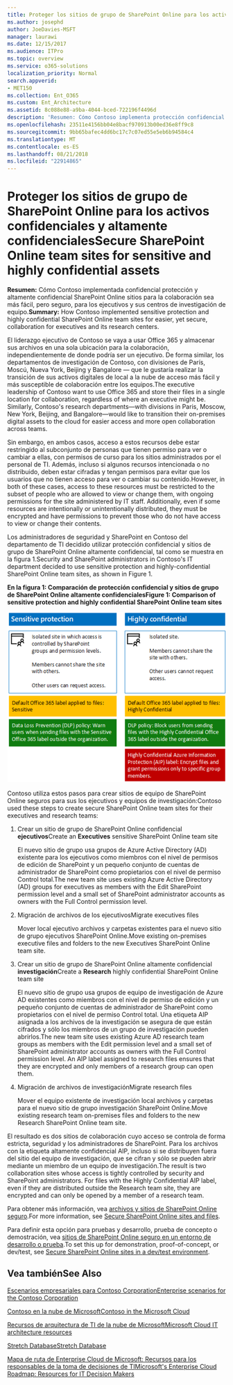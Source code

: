 ```yaml
---
title: Proteger los sitios de grupo de SharePoint Online para los activos confidenciales y altamente confidenciales
ms.author: josephd
author: JoeDavies-MSFT
manager: laurawi
ms.date: 12/15/2017
ms.audience: ITPro
ms.topic: overview
ms.service: o365-solutions
localization_priority: Normal
search.appverid:
- MET150
ms.collection: Ent_O365
ms.custom: Ent_Architecture
ms.assetid: 8c088e88-a9ba-4044-bced-722196f4496d
description: 'Resumen: Cómo Contoso implementa protección confidencial y sitios de grupo de SharePoint Online altamente confidenciales para sea más fácil, aún seguro, sus centros de investigación y colaboración para los ejecutivos.'
ms.openlocfilehash: 23511e4156bb04e8bacf970913b00ed36e8ff9c8
ms.sourcegitcommit: 9bb65bafec4dd6bc17c7c07ed55e5eb6b94584c4
ms.translationtype: MT
ms.contentlocale: es-ES
ms.lasthandoff: 08/21/2018
ms.locfileid: "22914865"
---
```

# <a name="secure-sharepoint-online-team-sites-for-sensitive-and-highly-confidential-assets"></a><span data-ttu-id="521e7-103">Proteger los sitios de grupo de SharePoint Online para los activos confidenciales y altamente confidenciales</span><span class="sxs-lookup"><span data-stu-id="521e7-103">Secure SharePoint Online team sites for sensitive and highly confidential assets</span></span>

 <span data-ttu-id="521e7-104">**Resumen:** Cómo Contoso implementada confidencial protección y altamente confidencial SharePoint Online sitios para la colaboración sea más fácil, pero seguro, para los ejecutivos y sus centros de investigación de equipo.</span><span class="sxs-lookup"><span data-stu-id="521e7-104">**Summary:** How Contoso implemented sensitive protection and highly confidential SharePoint Online team sites for easier, yet secure, collaboration for executives and its research centers.</span></span>
  
<span data-ttu-id="521e7-p101">El liderazgo ejecutivo de Contoso se vaya a usar Office 365 y almacenar sus archivos en una sola ubicación para la colaboración, independientemente de donde podría ser un ejecutivo. De forma similar, los departamentos de investigación de Contoso, con divisiones de París, Moscú, Nueva York, Beijing y Bangalore — que le gustaría realizar la transición de sus activos digitales de local a la nube de acceso más fácil y más susceptible de colaboración entre los equipos.</span><span class="sxs-lookup"><span data-stu-id="521e7-p101">The executive leadership of Contoso want to use Office 365 and store their files in a single location for collaboration, regardless of where an executive might be. Similarly, Contoso's research departments—with divisions in Paris, Moscow, New York, Beijing, and Bangalore—would like to transition their on-premises digital assets to the cloud for easier access and more open collaboration across teams.</span></span>
  
<span data-ttu-id="521e7-p102">Sin embargo, en ambos casos, acceso a estos recursos debe estar restringido al subconjunto de personas que tienen permiso para ver o cambiar a ellas, con permisos de curso para los sitios administrados por el personal de TI. Además, incluso si algunos recursos intencionada o no distribuido, deben estar cifradas y tengan permisos para evitar que los usuarios que no tienen acceso para ver o cambiar su contenido.</span><span class="sxs-lookup"><span data-stu-id="521e7-p102">However, in both of these cases, access to these resources must be restricted to the subset of people who are allowed to view or change them, with ongoing permissions for the site administered by IT staff. Additionally, even if some resources are intentionally or unintentionally distributed, they must be encrypted and have permissions to prevent those who do not have access to view or change their contents.</span></span>
  
<span data-ttu-id="521e7-109">Los administradores de seguridad y SharePoint en Contoso del departamento de TI decidido utilizar protección confidencial y sitios de grupo de SharePoint Online altamente confidencial, tal como se muestra en la figura 1.</span><span class="sxs-lookup"><span data-stu-id="521e7-109">Security and SharePoint administrators in Contoso's IT department decided to use sensitive protection and highly-confidential SharePoint Online team sites, as shown in Figure 1.</span></span>
  
<span data-ttu-id="521e7-110">**En la figura 1: Comparación de protección confidencial y sitios de grupo de SharePoint Online altamente confidenciales**</span><span class="sxs-lookup"><span data-stu-id="521e7-110">**Figure 1: Comparison of sensitive protection and highly confidential SharePoint Online team sites**</span></span>

![Protección de información confidencial y sitios de grupo de SharePoint Online muy confidenciales](media/Contoso-Poster/SP-Solution.png)
  
<span data-ttu-id="521e7-112">Contoso utiliza estos pasos para crear sitios de equipo de SharePoint Online seguros para sus los ejecutivos y equipos de investigación:</span><span class="sxs-lookup"><span data-stu-id="521e7-112">Contoso used these steps to create secure SharePoint Online team sites for their executives and research teams:</span></span>
  
1. <span data-ttu-id="521e7-113">Crear un sitio de grupo de SharePoint Online confidencial **ejecutivos**</span><span class="sxs-lookup"><span data-stu-id="521e7-113">Create an **Executives** sensitive SharePoint Online team site</span></span>
    
    <span data-ttu-id="521e7-114">El nuevo sitio de grupo usa grupos de Azure Active Directory (AD) existente para los ejecutivos como miembros con el nivel de permisos de edición de SharePoint y un pequeño conjunto de cuentas de administrador de SharePoint como propietarios con el nivel de permiso Control total.</span><span class="sxs-lookup"><span data-stu-id="521e7-114">The new team site uses existing Azure Active Directory (AD) groups for executives as members with the Edit SharePoint permission level and a small set of SharePoint administrator accounts as owners with the Full Control permission level.</span></span>
    
2. <span data-ttu-id="521e7-115">Migración de archivos de los ejecutivos</span><span class="sxs-lookup"><span data-stu-id="521e7-115">Migrate executives files</span></span>
    
    <span data-ttu-id="521e7-116">Mover local ejecutivo archivos y carpetas existentes para el nuevo sitio de grupo ejecutivos SharePoint Online.</span><span class="sxs-lookup"><span data-stu-id="521e7-116">Move existing on-premises executive files and folders to the new Executives SharePoint Online team site.</span></span>
    
3. <span data-ttu-id="521e7-117">Crear un sitio de grupo de SharePoint Online altamente confidencial **investigación**</span><span class="sxs-lookup"><span data-stu-id="521e7-117">Create a **Research** highly confidential SharePoint Online team site</span></span>
    
    <span data-ttu-id="521e7-p103">El nuevo sitio de grupo usa grupos de equipo de investigación de Azure AD existentes como miembros con el nivel de permiso de edición y un pequeño conjunto de cuentas de administrador de SharePoint como propietarios con el nivel de permiso Control total. Una etiqueta AIP asignada a los archivos de la investigación se asegura de que están cifrados y sólo los miembros de un grupo de investigación pueden abrirlos.</span><span class="sxs-lookup"><span data-stu-id="521e7-p103">The new team site uses existing Azure AD research team groups as members with the Edit permission level and a small set of SharePoint administrator accounts as owners with the Full Control permission level. An AIP label assigned to research files ensures that they are encrypted and only members of a research group can open them.</span></span>
    
4. <span data-ttu-id="521e7-120">Migración de archivos de investigación</span><span class="sxs-lookup"><span data-stu-id="521e7-120">Migrate research files</span></span>
    
    <span data-ttu-id="521e7-121">Mover el equipo existente de investigación local archivos y carpetas para el nuevo sitio de grupo investigación SharePoint Online.</span><span class="sxs-lookup"><span data-stu-id="521e7-121">Move existing research team on-premises files and folders to the new Research SharePoint Online team site.</span></span>
    
<span data-ttu-id="521e7-p104">El resultado es dos sitios de colaboración cuyo acceso se controla de forma estricta, seguridad y los administradores de SharePoint. Para los archivos con la etiqueta altamente confidencial AIP, incluso si se distribuyen fuera del sitio del equipo de investigación, que se cifran y sólo se pueden abrir mediante un miembro de un equipo de investigación.</span><span class="sxs-lookup"><span data-stu-id="521e7-p104">The result is two collaboration sites whose access is tightly controlled by security and SharePoint administrators. For files with the Highly Confidential AIP label, even if they are distributed outside the Research team site, they are encrypted and can only be opened by a member of a research team.</span></span>
  
<span data-ttu-id="521e7-124">Para obtener más información, vea [archivos y sitios de SharePoint Online seguro](https://docs.microsoft.com/microsoft-365-enterprise/secure-sharepoint-online-sites-and-files).</span><span class="sxs-lookup"><span data-stu-id="521e7-124">For more information, see [Secure SharePoint Online sites and files](https://docs.microsoft.com/microsoft-365-enterprise/secure-sharepoint-online-sites-and-files).</span></span>
  
 <span data-ttu-id="521e7-125">Para definir esta opción para pruebas y desarrollo, prueba de concepto o demostración, vea [sitios de SharePoint Online seguro en un entorno de desarrollo o prueba](https://docs.microsoft.com/microsoft-365-enterprise/secure-sharepoint-online-sites-dev-test).</span><span class="sxs-lookup"><span data-stu-id="521e7-125">To set this up for demonstration, proof-of-concept, or dev/test, see [Secure SharePoint Online sites in a dev/test environment](https://docs.microsoft.com/microsoft-365-enterprise/secure-sharepoint-online-sites-dev-test).</span></span>
  
## <a name="see-also"></a><span data-ttu-id="521e7-126">Vea también</span><span class="sxs-lookup"><span data-stu-id="521e7-126">See Also</span></span>

[<span data-ttu-id="521e7-127">Escenarios empresariales para Contoso Corporation</span><span class="sxs-lookup"><span data-stu-id="521e7-127">Enterprise scenarios for the Contoso Corporation</span></span>](enterprise-scenarios-for-the-contoso-corporation.md)
  
[<span data-ttu-id="521e7-128">Contoso en la nube de Microsoft</span><span class="sxs-lookup"><span data-stu-id="521e7-128">Contoso in the Microsoft Cloud</span></span>](contoso-in-the-microsoft-cloud.md)
  
[<span data-ttu-id="521e7-129">Recursos de arquitectura de TI de la nube de Microsoft</span><span class="sxs-lookup"><span data-stu-id="521e7-129">Microsoft Cloud IT architecture resources</span></span>](microsoft-cloud-it-architecture-resources.md)

[<span data-ttu-id="521e7-130">Stretch Database</span><span class="sxs-lookup"><span data-stu-id="521e7-130">Stretch Database</span></span>](https://msdn.microsoft.com/library/dn935011.aspx)
  
[<span data-ttu-id="521e7-131">Mapa de ruta de Enterprise Cloud de Microsoft: Recursos para los responsables de la toma de decisiones de TI</span><span class="sxs-lookup"><span data-stu-id="521e7-131">Microsoft's Enterprise Cloud Roadmap: Resources for IT Decision Makers</span></span>](https://sway.com/FJ2xsyWtkJc2taRD)




